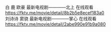 白 鹿 欧豪 最新电视剧————北上 在线观看 https://fktv.me/movie/detail/8b2b5e8ecef183a0  
刘诗诗 窦骁 最新电视剧————掌心 在线观看 https://fktv.me/movie/detail/2abe990e91b9a080  


